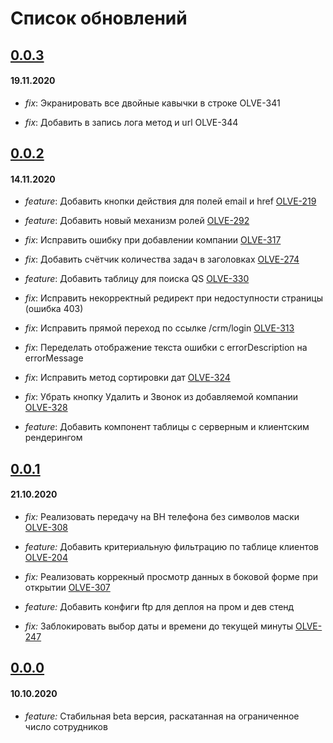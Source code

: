 # Список обновлений

## [0.0.3](https://bitbucket.org/olivje_group/olivje.crm.pl/commits/35b6302a580e2f638f42ce3d68c333815da5dcb2)

#### 19.11.2020

- _fix_: Экранировать все двойные кавычки в строке OLVE-341

- _fix_: Добавить в запись лога метод и url OLVE-344

## [0.0.2](https://bitbucket.org/olivje_group/olivje.crm.pl/commits/35b6302a580e2f638f42ce3d68c333815da5dcb2)

#### 14.11.2020

- _feature_: Добавить кнопки действия для полей email и href [OLVE-219](https://olivje-group.atlassian.net/browse/OLVE-219)

- _feature_: Добавить новый механизм ролей [OLVE-292](https://olivje-group.atlassian.net/browse/OLVE-292)

- _fix_: Исправить ошибку при добавлении компании [OLVE-317](https://olivje-group.atlassian.net/browse/OLVE-317)

- _fix_: Добавить счётчик количества задач в заголовках [OLVE-274](https://olivje-group.atlassian.net/browse/OLVE-274)

- _feature_: Добавить таблицу для поиска QS [OLVE-330](https://olivje-group.atlassian.net/browse/OLVE-330)

- _fix_: Исправить некорректный редирект при недоступности страницы (ошибка 403)

- _fix_: Исправить прямой переход по ссылке /crm/login [OLVE-313](https://olivje-group.atlassian.net/browse/OLVE-313)

- _fix_: Переделать отображение текста ошибки с errorDescription на errorMessage

- _fix_: Исправить метод сортировки дат [OLVE-324](https://olivje-group.atlassian.net/browse/OLVE-324)

- _fix_: Убрать кнопку Удалить и Звонок из добавляемой компании [OLVE-328](https://olivje-group.atlassian.net/browse/OLVE-328)

- _feature_: Добавить компонент таблицы с серверным и клиентским рендерингом

## [0.0.1](https://bitbucket.org/olivje_group/olivje.crm.pl/commits/fa8625d7bc66580664283ae21fb291657baf3db5)

#### 21.10.2020

- _fix:_ Реализовать передачу на BH телефона без символов маски [OLVE-308](https://olivje-group.atlassian.net/browse/OLVE-308)

- _feature:_ Добавить критериальную фильтрацию по таблице клиентов [OLVE-204](https://olivje-group.atlassian.net/browse/OLVE-204)

- _fix:_ Реализовать коррекный просмотр данных в боковой форме при открытии [OLVE-307](https://olivje-group.atlassian.net/browse/OLVE-307)

- _feature:_ Добавить конфиги ftp для деплоя на пром и дев стенд

- _fix:_ Заблокировать выбор даты и времени до текущей минуты [OLVE-247](https://olivje-group.atlassian.net/browse/OLVE-247)

## [0.0.0](https://bitbucket.org/olivje_group/olivje.crm.pl/commits/bcd791f2ce1250f0ed8c3cd19c9468b7b949d1d2)

#### 10.10.2020

- _feature:_ Стабильная beta версия, раскатанная на ограниченное число сотрудников
